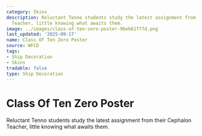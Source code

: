 ```yaml
---
category: Skins
description: Reluctant Tenno students study the latest assignment from their Cephalon
  Teacher, little knowing what awaits them.
image: ../images/class-of-ten-zero-poster-96eb61f77d.png
last_updated: '2025-09-17'
name: Class Of Ten Zero Poster
source: WFCD
tags:
- Ship Decoration
- Skins
tradable: false
type: Ship Decoration
---
```


# Class Of Ten Zero Poster

Reluctant Tenno students study the latest assignment from their Cephalon Teacher, little knowing what awaits them.

